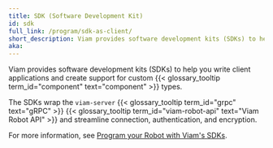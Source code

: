 ```yaml
---
title: SDK (Software Development Kit)
id: sdk
full_link: /program/sdk-as-client/
short_description: Viam provides software development kits (SDKs) to help you write client applications and create support for custom component types.
aka:
---
```


Viam provides software development kits (SDKs) to help you write client applications and create support for custom {{< glossary_tooltip term_id="component" text="component" >}} types.

The SDKs wrap the `viam-server` {{< glossary_tooltip term_id="grpc" text="gRPC" >}} {{< glossary_tooltip term_id="viam-robot-api" text="Viam Robot API" >}} and streamline connection, authentication, and encryption.

For more information, see [Program your Robot with Viam's SDKs](../../program/SDK-as-client.md).
